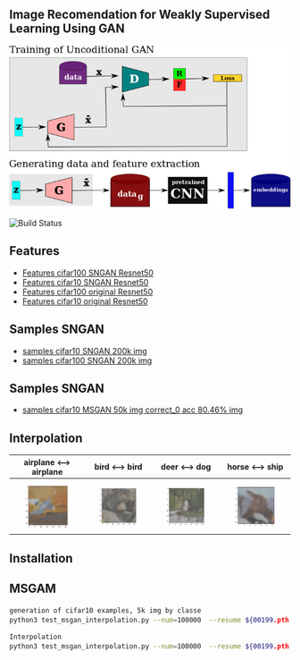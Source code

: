 ## Image Recomendation for Weakly Supervised Learning Using GAN

![N|Solid](https://github.com/henriqueburis/image-recomendation-for-weakly-supervised-learning-using-GAN/blob/main/a1443bca-3401-44d5-9350-ef50c393f129.jpg?raw=true)

![Build Status](https://travis-ci.org/joemccann/dillinger.svg?branch=master)


## Features

  - [Features cifar100 SNGAN Resnet50](https://drive.google.com/file/d/1gFfK7lzOqzJgRlAV4U8tstpGvYMtv8TX/view?usp=sharing)
  - [Features cifar10 SNGAN Resnet50](https://drive.google.com/file/d/1t_URo0NqnOJqQeR4kl-gpABUnhr_7Mw5/view?usp=sharing)
  - [Features cifar100 original Resnet50](https://drive.google.com/file/d/1-09ebn0a-v-jTy4uS1MRBcl8BxyBKKwc/view?usp=sharing)
  - [Features cifar10 original Resnet50](https://drive.google.com/file/d/1WZDPLqeRjC6IOAJSDV0JgriurMscBvWZ/view?usp=sharing)


## Samples SNGAN

  - [samples cifar10 SNGAN 200k img](https://drive.google.com/file/d/1-8VoomUgJgKWv6PjcUESSx-IkNMuEHdD/view?usp=sharing)
  - [samples cifar100 SNGAN 200k img](https://drive.google.com/file/d/17jgEoXO7p1uCpE4ET_c_1EANKirGw_XJ/view?usp=sharing)

## Samples SNGAN

  - [samples cifar10 MSGAN 50k img correct_0 acc 80.46%  img](https://drive.google.com/file/d/1Iz9S5cAUyKvg-4OCPAGdPE9jflUq0EYs/view?usp=sharing)

## Interpolation

airplane <--> airplane    |  bird <--> bird  | deer <--> dog | horse <--> ship
:-------------------------:|:-------------------------:|:-------------------------:|:-------------------------:
![](https://github.com/henriqueburis/image-recomendation-for-weakly-supervised-learning-using-GAN/blob/main/airplane.gif) |  ![](https://github.com/henriqueburis/image-recomendation-for-weakly-supervised-learning-using-GAN/blob/main/bird.gif) |  ![](https://github.com/henriqueburis/image-recomendation-for-weakly-supervised-learning-using-GAN/blob/main/deer-dog.gif) |  ![](https://github.com/henriqueburis/image-recomendation-for-weakly-supervised-learning-using-GAN/blob/main/horse_ship.gif)

## Installation

## MSGAM

```sh
generation of cifar10 examples, 5k img by classe
python3 test_msgan_interpolation.py --num=100000  --resume ${00199.pth }
```

```sh
Interpolation
python3 test_msgan_interpolation.py --num=100000  --resume ${00199.pth }
```
